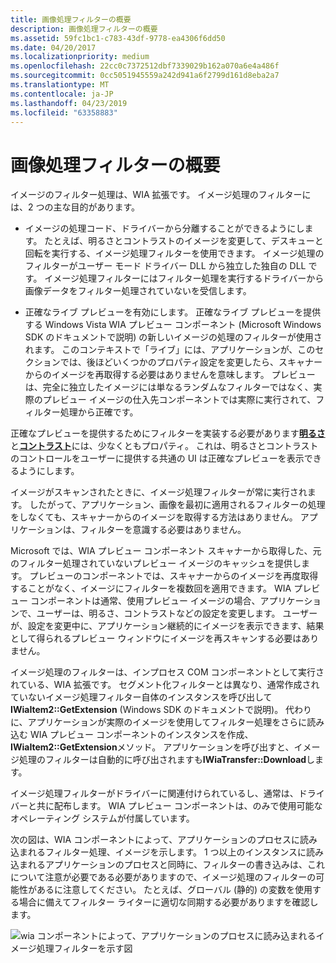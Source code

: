```yaml
---
title: 画像処理フィルターの概要
description: 画像処理フィルターの概要
ms.assetid: 59fc1bc1-c783-43df-9778-ea4306f6dd50
ms.date: 04/20/2017
ms.localizationpriority: medium
ms.openlocfilehash: 22cc0c7372512dbf7339029b162a070a6e4a486f
ms.sourcegitcommit: 0cc5051945559a242d941a6f2799d161d8eba2a7
ms.translationtype: MT
ms.contentlocale: ja-JP
ms.lasthandoff: 04/23/2019
ms.locfileid: "63358883"
---
```

# <a name="introduction-to-image-processing-filters"></a>画像処理フィルターの概要





イメージのフィルター処理は、WIA 拡張です。 イメージ処理のフィルターには、2 つの主な目的があります。

-   イメージの処理コード、ドライバーから分離することができるようにします。 たとえば、明るさとコントラストのイメージを変更して、デスキューと回転を実行する、イメージ処理フィルターを使用できます。 イメージ処理のフィルターがユーザー モード ドライバー DLL から独立した独自の DLL です。 イメージ処理フィルターにはフィルター処理を実行するドライバーから画像データをフィルター処理されていないを受信します。

-   正確なライブ プレビューを有効にします。 正確なライブ プレビューを提供する Windows Vista WIA プレビュー コンポーネント (Microsoft Windows SDK のドキュメントで説明) の新しいイメージの処理のフィルターが使用されます。 このコンテキストで「ライブ」には、アプリケーションが、このセクションでは、後ほどいくつかのプロパティ設定を変更したら、スキャナーからのイメージを再取得する必要はありませんを意味します。 プレビューは、完全に独立したイメージには単なるランダムなフィルターではなく、実際のプレビュー イメージの仕入先コンポーネントでは実際に実行されて、フィルター処理から正確です。

正確なプレビューを提供するためにフィルターを実装する必要があります[**明るさ**](https://msdn.microsoft.com/library/windows/hardware/ff552567)と[**コントラスト**](https://msdn.microsoft.com/library/windows/hardware/ff552573)には、少なくともプロパティ。 これは、明るさとコントラストのコントロールをユーザーに提供する共通の UI は正確なプレビューを表示できるようにします。

イメージがスキャンされたときに、イメージ処理フィルターが常に実行されます。 したがって、アプリケーション、画像を最初に適用されるフィルターの処理をしなくても、スキャナーからのイメージを取得する方法はありません。 アプリケーションは、フィルターを意識する必要はありません。

Microsoft では、WIA プレビュー コンポーネント スキャナーから取得した、元のフィルター処理されていないプレビュー イメージのキャッシュを提供します。 プレビューのコンポーネントでは、スキャナーからのイメージを再度取得することがなく、イメージにフィルターを複数回を適用できます。 WIA プレビュー コンポーネントは通常、使用プレビュー イメージの場合、アプリケーションで、ユーザーは、明るさ、コントラストなどの設定を変更します。 ユーザーが、設定を変更中に、アプリケーション継続的にイメージを表示できます、結果として得られるプレビュー ウィンドウにイメージを再スキャンする必要はありません。

イメージ処理のフィルターは、インプロセス COM コンポーネントとして実行されている、WIA 拡張です。 セグメント化フィルターとは異なり、通常作成されていないイメージ処理フィルター自体のインスタンスを呼び出して**IWiaItem2::GetExtension** (Windows SDK のドキュメントで説明)。 代わりに、アプリケーションが実際のイメージを使用してフィルター処理をさらに読み込む WIA プレビュー コンポーネントのインスタンスを作成、 **IWiaItem2::GetExtension**メソッド。 アプリケーションを呼び出すと、イメージ処理のフィルターは自動的に呼び出されますも**IWiaTransfer::Download**します。

イメージ処理フィルターがドライバーに関連付けられているし、通常は、ドライバーと共に配布します。 WIA プレビュー コンポーネントは、のみで使用可能なオペレーティング システムが付属しています。

次の図は、WIA コンポーネントによって、アプリケーションのプロセスに読み込まれるフィルター処理、イメージを示します。 1 つ以上のインスタンスに読み込まれるアプリケーションのプロセスと同時に、フィルターの書き込みは、これについて注意が必要である必要がありますので、イメージ処理のフィルターの可能性があるに注意してください。 たとえば、グローバル (静的) の変数を使用する場合に備えてフィルター ライターに適切な同期する必要がありますを確認します。

![wia コンポーネントによって、アプリケーションのプロセスに読み込まれるイメージ処理フィルターを示す図](images/wia-components-app-process.png)

 

 




